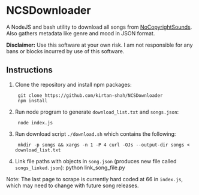 # NCSDownloader
A NodeJS and bash utility to download all songs from [NoCopyrightSounds](https://ncs.io/music). Also gathers metadata like genre and mood in JSON format.

**Disclaimer:** Use this software at your own risk. I am not responsible for any bans or blocks incurred by use of this software.

## Instructions
1. Clone the repository and install npm packages: 

        git clone https://github.com/kirtan-shah/NCSDownloader
        npm install
2. Run node program to generate `download_list.txt` and `songs.json`:

        node index.js
3. Run download script `./download.sh` which contains the following:

        mkdir -p songs && xargs -n 1 -P 4 curl -OJs --output-dir songs < download_list.txt

4. Link file paths with objects in `song.json` (produces new file called `songs_linked.json`):
        python link_song_file.py


Note: The last page to scrape is currently hard coded at 66 in `index.js`, which may need to change with future song releases.